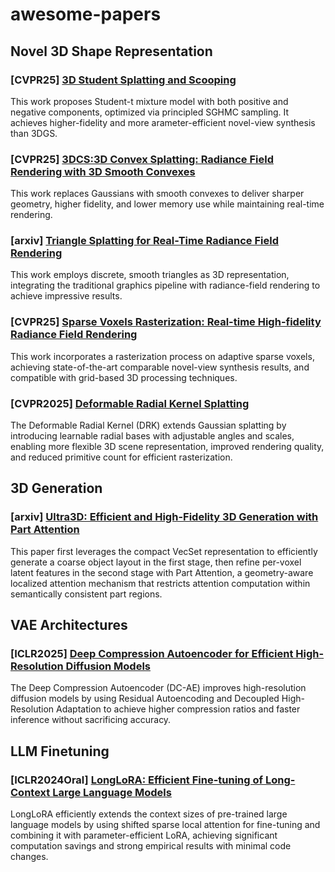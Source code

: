 # awesome-papers

## Novel 3D Shape Representation
### [CVPR25] [3D Student Splatting and Scooping](https://arxiv.org/abs/2503.10148)
This work proposes Student-t mixture model with both positive and negative components, optimized via principled SGHMC sampling. It achieves higher-fidelity and more arameter-efficient novel-view synthesis than 3DGS.

### [CVPR25] [3DCS:3D Convex Splatting: Radiance Field Rendering with 3D Smooth Convexes](https://arxiv.org/html/2411.14974v2)
This work replaces Gaussians with smooth convexes to deliver sharper geometry, higher fidelity, and lower memory use while maintaining real-time rendering.

### [arxiv] [Triangle Splatting for Real-Time Radiance Field Rendering](https://arxiv.org/abs/2505.19175)
This work employs discrete, smooth triangles as 3D representation, integrating the traditional graphics pipeline with radiance-field rendering to achieve impressive results.

### [CVPR25] [Sparse Voxels Rasterization: Real-time High-fidelity Radiance Field Rendering](https://arxiv.org/abs/2412.04459)
This work incorporates a rasterization process on adaptive sparse voxels, achieving state-of-the-art comparable novel-view synthesis results, and compatible with grid-based 3D processing techniques.

### [CVPR2025] [Deformable Radial Kernel Splatting](https://openaccess.thecvf.com/content/CVPR2025/papers/Huang_Deformable_Radial_Kernel_Splatting_CVPR_2025_paper.pdf)
The Deformable Radial Kernel (DRK) extends Gaussian splatting by introducing learnable radial bases with adjustable angles and scales, enabling more flexible 3D scene representation, improved rendering quality, and reduced primitive count for efficient rasterization.

## 3D Generation

### [arxiv] [Ultra3D: Efficient and High-Fidelity 3D Generation with Part Attention](https://arxiv.org/abs/2507.17745)
This paper first leverages the compact VecSet representation to efficiently generate a coarse object layout in the first stage, then refine per-voxel latent features in the second stage with Part Attention, a geometry-aware localized attention mechanism that restricts attention computation within semantically consistent part regions.

## VAE Architectures

### [ICLR2025] [Deep Compression Autoencoder for Efficient High-Resolution Diffusion Models](https://arxiv.org/abs/2410.10733)
The Deep Compression Autoencoder (DC-AE) improves high-resolution diffusion models by using Residual Autoencoding and Decoupled High-Resolution Adaptation to achieve higher compression ratios and faster inference without sacrificing accuracy.

## LLM Finetuning

### [ICLR2024Oral] [LongLoRA: Efficient Fine-tuning of Long-Context Large Language Models](https://arxiv.org/abs/2309.12307)
LongLoRA efficiently extends the context sizes of pre-trained large language models by using shifted sparse local attention for fine-tuning and combining it with parameter-efficient LoRA, achieving significant computation savings and strong empirical results with minimal code changes.
